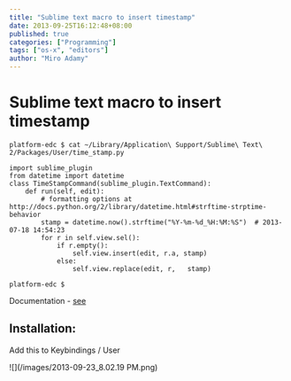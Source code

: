 ```yaml
---
title: "Sublime text macro to insert timestamp"
date: 2013-09-25T16:12:48+08:00
published: true
categories: ["Programming"]
tags: ["os-x", "editors"]
author: "Miro Adamy"
---
```


# Sublime text macro to insert timestamp

```
platform-edc $ cat ~/Library/Application\ Support/Sublime\ Text\ 2/Packages/User/time_stamp.py
 
import sublime_plugin
from datetime import datetime
class TimeStampCommand(sublime_plugin.TextCommand):
    def run(self, edit):
        # formatting options at http://docs.python.org/2/library/datetime.html#strftime-strptime-behavior
        stamp = datetime.now().strftime("%Y-%m-%d_%H:%M:%S")  # 2013-07-18 14:54:23
        for r in self.view.sel():
            if r.empty():
                self.view.insert(edit, r.a, stamp)
            else:
                self.view.replace(edit, r,   stamp)

platform-edc $

```

Documentation - [see](http://docs.python.org/2/library/datetime.html#datetime.datetime)


## Installation: 

Add this to Keybindings / User

![](/images/2013-09-23_8.02.19 PM.png)
